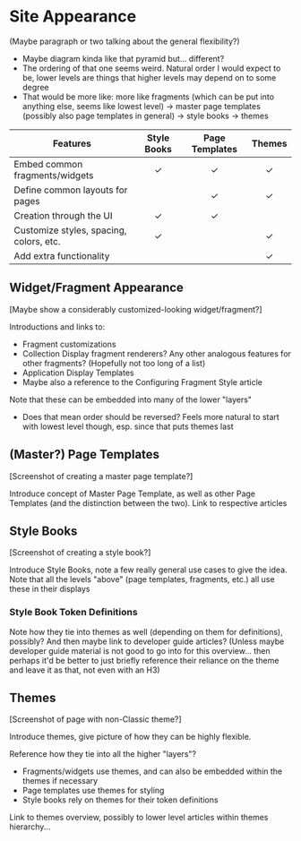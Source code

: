 # Site Appearance

(Maybe paragraph or two talking about the general flexibility?)

* Maybe diagram kinda like that pyramid but... different?
* The ordering of that one seems weird. Natural order I would expect to be, lower levels are things that higher levels may depend on to some degree
* That would be more like: more like fragments (which can be put into anything else, seems like lowest level) -> master page templates (possibly also page templates in general) -> style books -> themes


| Features                                | Style Books | Page Templates | Themes |
|-----------------------------------------|:-----------:|:--------------:|:------:|
| Embed common fragments/widgets          |      ✓      |        ✓       |    ✓   |
| Define common layouts for pages         |             |        ✓       |    ✓   |
| Creation through the UI                 |      ✓      |        ✓       |        |
| Customize styles, spacing, colors, etc. |      ✓      |                |    ✓   |
| Add extra functionality                 |             |                |    ✓   |


## Widget/Fragment Appearance

[Maybe show a considerably customized-looking widget/fragment?]

Introductions and links to:
* Fragment customizations
* Collection Display fragment renderers? Any other analogous features for other fragments? (Hopefully not too long of a list)
* Application Display Templates
* Maybe also a reference to the Configuring Fragment Style article

Note that these can be embedded into many of the lower "layers"
* Does that mean order should be reversed? Feels more natural to start with lowest level though, esp. since that puts themes last

## (Master?) Page Templates

[Screenshot of creating a master page template?]

Introduce concept of Master Page Template, as well as other Page Templates (and the distinction between the two). Link to respective articles

## Style Books

[Screenshot of creating a style book?]

Introduce Style Books, note a few really general use cases to give the idea. Note that all the levels "above" (page templates, fragments, etc.) all use these in their displays

### Style Book Token Definitions

Note how they tie into themes as well (depending on them for definitions), possibly? And then maybe link to developer guide articles? (Unless maybe developer guide material is not good to go into for this overview... then perhaps it'd be better to just briefly reference their reliance on the theme and leave it as that, not even with an H3)

## Themes

[Screenshot of page with non-Classic theme?]

Introduce themes, give picture of how they can be highly flexible.

Reference how they tie into all the higher "layers"?

* Fragments/widgets use themes, and can also be embedded within the themes if necessary
* Page templates use themes for styling
* Style books rely on themes for their token definitions

Link to themes overview, possibly to lower level articles within themes hierarchy...